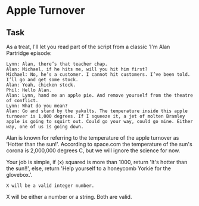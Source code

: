 # Apple Turnover

## Task
As a treat, I'll let you read part of the script from a classic 'I'm Alan Partridge episode:
```
Lynn: Alan, there’s that teacher chap.
Alan: Michael, if he hits me, will you hit him first?
Michael: No, he’s a customer. I cannot hit customers. I’ve been told. I’ll go and get some stock.
Alan: Yeah, chicken stock.
Phil: Hello Alan.
Alan: Lynn, hand me an apple pie. And remove yourself from the theatre of conflict.
Lynn: What do you mean?
Alan: Go and stand by the yakults. The temperature inside this apple turnover is 1,000 degrees. If I squeeze it, a jet of molten Bramley apple is going to squirt out. Could go your way, could go mine. Either way, one of us is going down.
```
Alan is known for referring to the temperature of the apple turnover as 'Hotter than the sun!'. According to space.com the temperature of the sun's corona is 2,000,000 degrees C, but we will ignore the science for now.

Your job is simple, if (x) squared is more than 1000, return 'It's hotter than the sun!!', else, return 'Help yourself to a honeycomb Yorkie for the glovebox.'.
```
X will be a valid integer number.
```
X will be either a number or a string. Both are valid.


